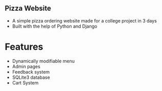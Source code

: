 ## Pizza Website
- A simple pizza ordering website made for a college project in 3 days
- Built with the help of Python and Django

# Features
- Dynamically modifiable menu
- Admin pages
- Feedback system
- SQLite3 database
- Cart System
